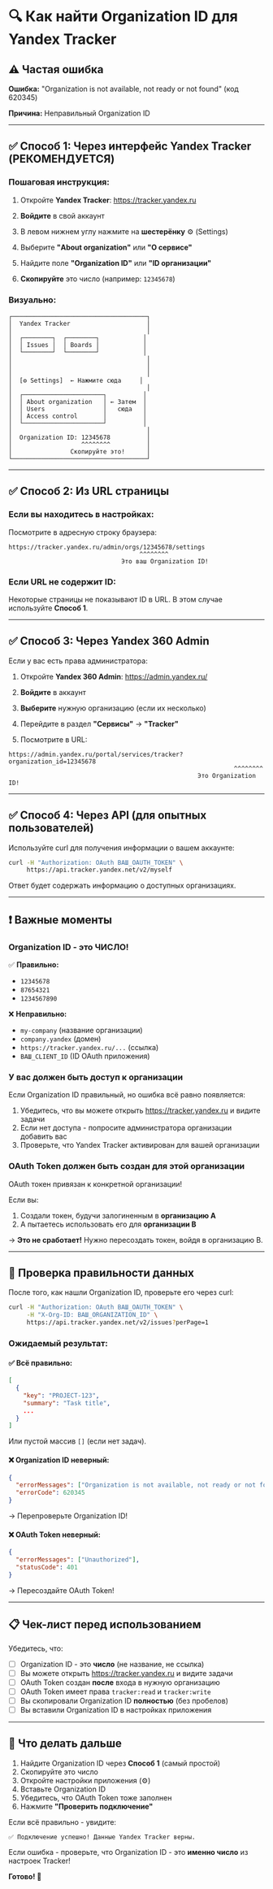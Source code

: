 # 🔍 Как найти Organization ID для Yandex Tracker

## ⚠️ Частая ошибка

**Ошибка:** "Organization is not available, not ready or not found" (код 620345)

**Причина:** Неправильный Organization ID

---

## ✅ Способ 1: Через интерфейс Yandex Tracker (РЕКОМЕНДУЕТСЯ)

### Пошаговая инструкция:

1. Откройте **Yandex Tracker**: https://tracker.yandex.ru

2. **Войдите** в свой аккаунт

3. В левом нижнем углу нажмите на **шестерёнку** ⚙️ (Settings)

4. Выберите **"About organization"** или **"О сервисе"**

5. Найдите поле **"Organization ID"** или **"ID организации"**

6. **Скопируйте** это число (например: `12345678`)

### Визуально:

```
┌─────────────────────────────────────┐
│  Yandex Tracker                     │
│                                     │
│  ┌────────┐  ┌────────┐            │
│  │ Issues │  │ Boards │            │
│  └────────┘  └────────┘            │
│                                     │
│                                     │
│                                     │
│  [⚙️ Settings]  ← Нажмите сюда     │
│                                     │
│  ┌──────────────────────┐          │
│  │ About organization   │ ← Затем  │
│  │ Users                │   сюда   │
│  │ Access control       │          │
│  └──────────────────────┘          │
│                                     │
│  Organization ID: 12345678          │
│                   ^^^^^^^^          │
│                Скопируйте это!      │
└─────────────────────────────────────┘
```

---

## ✅ Способ 2: Из URL страницы

### Если вы находитесь в настройках:

Посмотрите в адресную строку браузера:

```
https://tracker.yandex.ru/admin/orgs/12345678/settings
                                    ^^^^^^^^
                               Это ваш Organization ID!
```

### Если URL не содержит ID:

Некоторые страницы не показывают ID в URL. В этом случае используйте **Способ 1**.

---

## ✅ Способ 3: Через Yandex 360 Admin

Если у вас есть права администратора:

1. Откройте **Yandex 360 Admin**: https://admin.yandex.ru/

2. **Войдите** в аккаунт

3. **Выберите** нужную организацию (если их несколько)

4. Перейдите в раздел **"Сервисы"** → **"Tracker"**

5. Посмотрите в URL:

```
https://admin.yandex.ru/portal/services/tracker?organization_id=12345678
                                                              ^^^^^^^^
                                                    Это Organization ID!
```

---

## ✅ Способ 4: Через API (для опытных пользователей)

Используйте curl для получения информации о вашем аккаунте:

```bash
curl -H "Authorization: OAuth ВАШ_OAUTH_TOKEN" \
     https://api.tracker.yandex.net/v2/myself
```

Ответ будет содержать информацию о доступных организациях.

---

## ❗ Важные моменты

### Organization ID - это ЧИСЛО!

✅ **Правильно:**
- `12345678`
- `87654321`
- `1234567890`

❌ **Неправильно:**
- `my-company` (название организации)
- `company.yandex` (домен)
- `https://tracker.yandex.ru/...` (ссылка)
- `ВАШ_CLIENT_ID` (ID OAuth приложения)

### У вас должен быть доступ к организации

Если Organization ID правильный, но ошибка всё равно появляется:

1. Убедитесь, что вы можете открыть https://tracker.yandex.ru и видите задачи
2. Если нет доступа - попросите администратора организации добавить вас
3. Проверьте, что Yandex Tracker активирован для вашей организации

### OAuth Token должен быть создан для этой организации

OAuth токен привязан к конкретной организации!

Если вы:
1. Создали токен, будучи залогиненным в **организацию A**
2. А пытаетесь использовать его для **организации B**

→ **Это не сработает!** Нужно пересоздать токен, войдя в организацию B.

---

## 🧪 Проверка правильности данных

После того, как нашли Organization ID, проверьте его через curl:

```bash
curl -H "Authorization: OAuth ВАШ_OAUTH_TOKEN" \
     -H "X-Org-ID: ВАШ_ORGANIZATION_ID" \
     https://api.tracker.yandex.net/v2/issues?perPage=1
```

### Ожидаемый результат:

#### ✅ Всё правильно:
```json
[
  {
    "key": "PROJECT-123",
    "summary": "Task title",
    ...
  }
]
```

Или пустой массив `[]` (если нет задач).

#### ❌ Organization ID неверный:
```json
{
  "errorMessages": ["Organization is not available, not ready or not found"],
  "errorCode": 620345
}
```

→ Перепроверьте Organization ID!

#### ❌ OAuth Token неверный:
```json
{
  "errorMessages": ["Unauthorized"],
  "statusCode": 401
}
```

→ Пересоздайте OAuth Token!

---

## 📋 Чек-лист перед использованием

Убедитесь, что:

- [ ] Organization ID - это **число** (не название, не ссылка)
- [ ] Вы можете открыть https://tracker.yandex.ru и видите задачи
- [ ] OAuth Token создан **после** входа в нужную организацию
- [ ] OAuth Token имеет права `tracker:read` и `tracker:write`
- [ ] Вы скопировали Organization ID **полностью** (без пробелов)
- [ ] Вы вставили Organization ID в настройках приложения

---

## 🚀 Что делать дальше

1. Найдите Organization ID через **Способ 1** (самый простой)
2. Скопируйте это число
3. Откройте настройки приложения (⚙️)
4. Вставьте Organization ID
5. Убедитесь, что OAuth Token тоже заполнен
6. Нажмите **"Проверить подключение"**

Если всё правильно - увидите:
```
✅ Подключение успешно! Данные Yandex Tracker верны.
```

Если ошибка - проверьте, что Organization ID - это **именно число** из настроек Tracker!

**Готово! 🎉**
